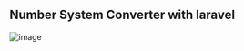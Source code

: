## Number System Converter with laravel


![image](https://github.com/AndreLennardUy/NumberSystemConverter/assets/111753592/49c9bfb1-45f3-471c-8c8d-a9f5c12ea3d8)


